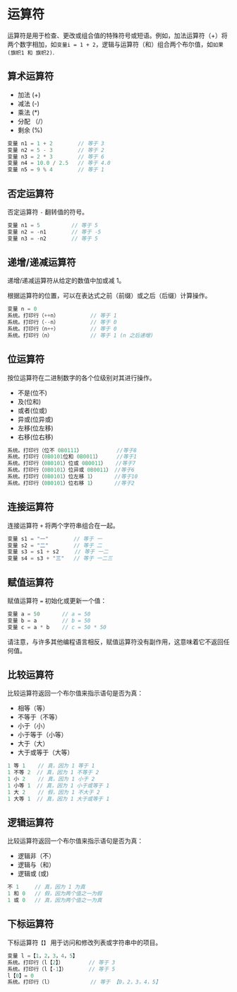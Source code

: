 # 运算符
运算符是用于检查、更改或组合值的特殊符号或短语。例如，加法运算符（+）将两个数字相加，如```变量i = 1 + 2```，逻辑与运算符（和）组合两个布尔值，如```如果(旗帜1 和 旗帜2)```.
## 算术运算符
* 加法 (+)
* 减法 (-)
* 乘法 (*)
* 分配 （/）
* 剩余 (%)

```c
变量 n1 = 1 + 2        // 等于 3
变量 n2 = 5 - 3        // 等于 2
变量 n3 = 2 * 3        // 等于 6
变量 n4 = 10.0 / 2.5   // 等于 4.0
变量 n5 = 9 % 4        // 等于 1
```

## 否定运算符
否定运算符 ```-``` 翻转值的符号。
```c
变量 n1 = 5          // 等于 5
变量 n2 = -n1        // 等于 -5
变量 n3 = -n2        // 等于 5
```

## 递增/递减运算符
递增/递减运算符从给定的数值中加或减 1。

根据运算符的位置，可以在表达式之前（前缀）或之后（后缀）计算操作。

```c
变量 n = 0
系统。打印行（++n）          // 等于 1
系统。打印行（--n）          // 等于 0
系统。打印行（n++）          // 等于 0
系统。打印行（n）            // 等于 1 (n 之后递增)
```

## 位运算符
按位运算符在二进制数字的各个位级别对其进行操作。
* 不是(位不)
* 及(位和)
* 或者(位或)
* 异或(位异或)
* 左移(位左移)
* 右移(位右移)

```c
系统。打印行（位不 0B0111）           //等于8
系统。打印行（0B0101位和 0B0011）     //等于1
系统。打印行（0B0101）位或 0B0011）   //等于7
系统。打印行（0B0101）位异或 0B0011） //等于6
系统。打印行（0B0101）位左移 1）      //等于10
系统。打印行（0B0101）位右移 1）      //等于2
```

## 连接运算符
连接运算符 ```+``` 将两个字符串组合在一起。
```c
变量 s1 = "一"        // 等于 一
变量 s2 = "二"        // 等于 二
变量 s3 = s1 + s2     // 等于 一二
变量 s4 = s3 + "三"   // 等于 一二三
```

## 赋值运算符
赋值运算符 ```=``` 初始化或更新一个值：
```c
变量 a = 50       // a = 50
变量 b = a        // b = 50
变量 c = a * b    // c = 50 * 50
```
请注意，与许多其他编程语言相反，赋值运算符没有副作用，这意味着它不返回任何值。

## 比较运算符
比较运算符返回一个布尔值来指示语句是否为真：

* 相等（等）
* 不等于（不等）
* 小于（小）
* 小于等于（小等）
* 大于（大）
* 大于或等于（大等）
```c
1 等 1    // 真，因为 1 等于 1
1 不等 2  // 真，因为 1 不等于 2
1 小 2    // 真，因为 1 小于 2
1 小等 1  // 真，因为 1 小于或等于 1
1 大 2    // 假，因为 1 不大于 2
1 大等 1  // 真，因为 1 大于或等于 1
```

## 逻辑运算符
比较运算符返回一个布尔值来指示语句是否为真：

* 逻辑非（不）
* 逻辑与（和）
* 逻辑或 (或)
```c
不 1     // 真，因为 1 为真
1 和 0   // 假，因为两个值之一为假
1 或 0   // 真，因为两个值之一为真
```

## 下标运算符
下标运算符```【】``` 用于访问和修改列表或字符串中的项目。
```c
变量 l =【1，2，3，4，5】
系统。打印行（l【2】）        // 等于 3
系统。打印行（l【-1】）       // 等于 5
l【0】= 0
系统。打印行（l）            // 等于 【0，2，3，4，5】
```
